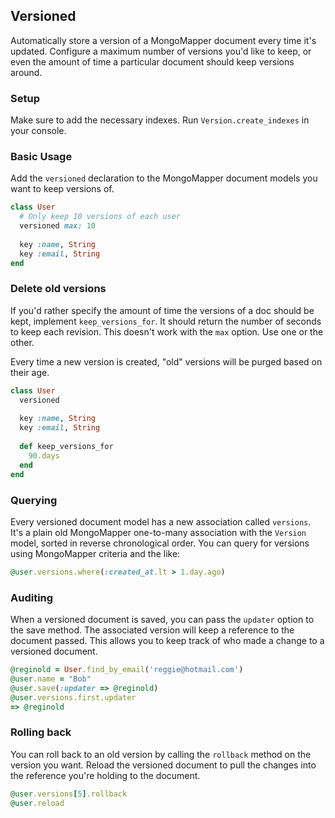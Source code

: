 ## Versioned

Automatically store a version of a MongoMapper document every time it's updated. Configure a maximum number of versions you'd like to keep, or even the amount of time a particular document should keep versions around.

### Setup

Make sure to add the necessary indexes. Run `Version.create_indexes` in your console.

### Basic Usage

Add the `versioned` declaration to the MongoMapper document models you want to keep versions of.

````ruby
class User
  # Only keep 10 versions of each user
  versioned max: 10
  
  key :name, String
  key :email, String
end
````

### Delete old versions

If you'd rather specify the amount of time the versions of a doc should be kept, implement `keep_versions_for`. It should return the number of seconds to keep each revision. This doesn't work with the `max` option.  Use one or the other.

Every time a new version is created, "old" versions will be purged based on their age.

````ruby
class User
  versioned
  
  key :name, String
  key :email, String
  
  def keep_versions_for
    90.days
  end
end
```` 

### Querying

Every versioned document model has a new association called `versions`. It's a plain old MongoMapper one-to-many association with the `Version` model, sorted in reverse chronological order. You can query for versions using MongoMapper criteria and the like:

````ruby
@user.versions.where(:created_at.lt > 1.day.ago)
````

### Auditing

When a versioned document is saved, you can pass the `updater` option to the save method. The associated version will keep a reference to the document passed. This allows you to keep track of who made a change to a versioned document.

````ruby
@reginold = User.find_by_email('reggie@hotmail.com')
@user.name = "Bob"
@user.save(:updater => @reginold)
@user.versions.first.updater
=> @reginold
````

### Rolling back

You can roll back to an old version by calling the `rollback` method on the version you want. Reload the versioned document to pull the changes into the reference you're holding to the document.

````ruby
@user.versions[5].rollback
@user.reload
````

